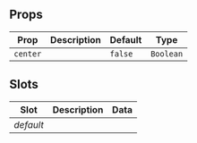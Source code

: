 ## Props

| Prop     | Description | Default | Type      |
| -------- | ----------- | ------- | --------- |
| `center` |             | `false` | `Boolean` |

## Slots

| Slot      | Description | Data |
| --------- | ----------- | ---- |
| _default_ |             |      |
